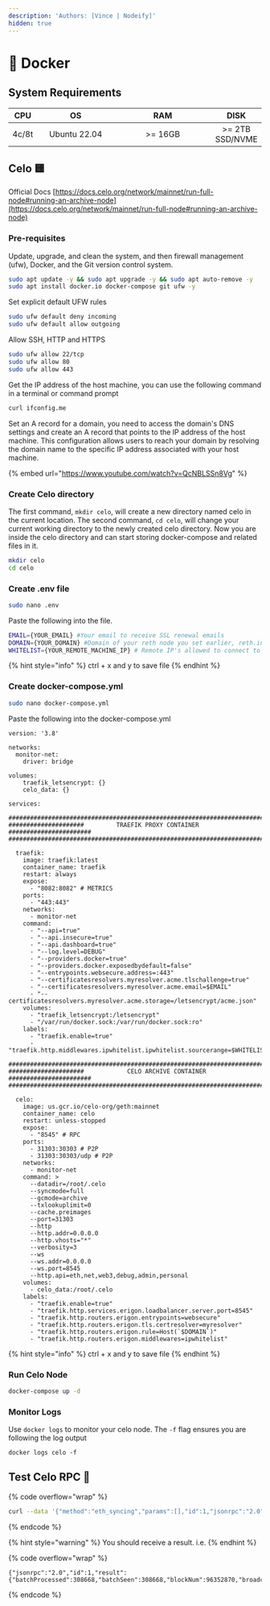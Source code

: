 ```yaml
---
description: 'Authors: [Vince | Nodeify]'
hidden: true
---
```


# 🐳 Docker

## System Requirements

<table data-full-width="false"><thead><tr><th align="center">CPU</th><th width="140" align="center">OS</th><th width="180" align="center">RAM</th><th align="center">DISK</th></tr></thead><tbody><tr><td align="center">4c/8t</td><td align="center">Ubuntu 22.04</td><td align="center">>= 16GB</td><td align="center">>= 2TB SSD/NVME</td></tr></tbody></table>

## Celo 🟨

Official Docs [https://docs.celo.org/network/mainnet/run-full-node#running-an-archive-node](https://docs.celo.org/network/mainnet/run-full-node#running-an-archive-node)

### Pre-requisites

Update, upgrade, and clean the system, and then firewall management (ufw), Docker, and the Git version control system.

```bash
sudo apt update -y && sudo apt upgrade -y && sudo apt auto-remove -y
sudo apt install docker.io docker-compose git ufw -y
```

Set explicit default UFW rules

```bash
sudo ufw default deny incoming
sudo ufw default allow outgoing
```

Allow SSH, HTTP and HTTPS

```bash
sudo ufw allow 22/tcp
sudo ufw allow 80
sudo ufw allow 443
```

Get the IP address of the host machine, you can use the following command in a terminal or command prompt

```bash
curl ifconfig.me
```

Set an A record for a domain, you need to access the domain's DNS settings and create an A record that points to the IP address of the host machine. This configuration allows users to reach your domain by resolving the domain name to the specific IP address associated with your host machine.

{% embed url="https://www.youtube.com/watch?v=QcNBLSSn8Vg" %}

### Create Celo directory

The first command, `mkdir celo`, will create a new directory named celo in the current location. The second command, `cd celo`, will change your current working directory to the newly created celo directory. Now you are inside the celo directory and can start storing docker-compose and related files in it.

```bash
mkdir celo
cd celo
```

### Create .env file

```bash
sudo nano .env
```

Paste the following into the file.

```bash
EMAIL={YOUR_EMAIL} #Your email to receive SSL renewal emails
DOMAIN={YOUR_DOMAIN} #Domain of your reth node you set earlier, reth.indexerdao.com
WHITELIST={YOUR_REMOTE_MACHINE_IP} # Remote IP's allowed to connect to RPC
```

{% hint style="info" %}
ctrl + x and y to save file
{% endhint %}

### Create docker-compose.yml

```bash
sudo nano docker-compose.yml
```

Paste the following into the docker-compose.yml

```docker
version: '3.8'

networks:
  monitor-net:
    driver: bridge

volumes:
    traefik_letsencrypt: {}
    celo_data: {}

services:

######################################################################################
#####################         TRAEFIK PROXY CONTAINER          #######################
######################################################################################     

  traefik:
    image: traefik:latest
    container_name: traefik
    restart: always
    expose:
      - "8082:8082" # METRICS
    ports:
      - "443:443"
    networks:
      - monitor-net
    command:
      - "--api=true"
      - "--api.insecure=true"
      - "--api.dashboard=true"
      - "--log.level=DEBUG"
      - "--providers.docker=true"
      - "--providers.docker.exposedbydefault=false"
      - "--entrypoints.websecure.address=:443"
      - "--certificatesresolvers.myresolver.acme.tlschallenge=true"
      - "--certificatesresolvers.myresolver.acme.email=$EMAIL"
      - "--certificatesresolvers.myresolver.acme.storage=/letsencrypt/acme.json"
    volumes:
      - "traefik_letsencrypt:/letsencrypt"
      - "/var/run/docker.sock:/var/run/docker.sock:ro"
    labels:
      - "traefik.enable=true"
      - "traefik.http.middlewares.ipwhitelist.ipwhitelist.sourcerange=$WHITELIST"

######################################################################################
#####################            CELO ARCHIVE CONTAINER        #######################
###################################################################################### 

  celo:
    image: us.gcr.io/celo-org/geth:mainnet
    container_name: celo
    restart: unless-stopped
    expose:
      - "8545" # RPC
    ports:
      - 31303:30303 # P2P
      - 31303:30303/udp # P2P
    networks:
      - monitor-net
    command: >
      --datadir=/root/.celo
      --syncmode=full
      --gcmode=archive
      --txlookuplimit=0
      --cache.preimages
      --port=31303
      --http
      --http.addr=0.0.0.0
      --http.vhosts="*"
      --verbosity=3
      --ws
      --ws.addr=0.0.0.0
      --ws.port=8545
      --http.api=eth,net,web3,debug,admin,personal
    volumes:
      - celo_data:/root/.celo
    labels:
      - "traefik.enable=true"
      - "traefik.http.services.erigon.loadbalancer.server.port=8545"
      - "traefik.http.routers.erigon.entrypoints=websecure"
      - "traefik.http.routers.erigon.tls.certresolver=myresolver"
      - "traefik.http.routers.erigon.rule=Host(`$DOMAIN`)"
      - "traefik.http.routers.erigon.middlewares=ipwhitelist"
```

{% hint style="info" %}
ctrl + x and y to save file
{% endhint %}

### Run Celo Node

```bash
docker-compose up -d
```

### Monitor Logs

Use `docker logs` to monitor your celo node. The `-f` flag ensures you are following the log output

```
docker logs celo -f
```

## Test Celo RPC 🧪

{% code overflow="wrap" %}
```bash
curl --data '{"method":"eth_syncing","params":[],"id":1,"jsonrpc":"2.0"}' -H "Content-Type: application/json" -X POST https://{DOMAIN}
```
{% endcode %}

{% hint style="warning" %}
You should receive a result. i.e.
{% endhint %}

{% code overflow="wrap" %}
```
{"jsonrpc":"2.0","id":1,"result":{"batchProcessed":308668,"batchSeen":308668,"blockNum":96352870,"broadcasterQueuedMessagesPos":0,"lastL1BlockNum":17885784,"lastl1BlockHash":"0x758b86452273e12b74cdfdc1fb11c373e25589676c09b9b42fd917015fcdeccd","messageOfLastBlock":74145055,"messageOfProcessedBatch":97883962,"msgCount":97884349}}
```
{% endcode %}
